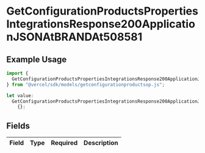 # GetConfigurationProductsPropertiesIntegrationsResponse200ApplicationJSONAtBRANDAt508581

## Example Usage

```typescript
import {
  GetConfigurationProductsPropertiesIntegrationsResponse200ApplicationJSONAtBRANDAt508581,
} from "@vercel/sdk/models/getconfigurationproductsop.js";

let value:
  GetConfigurationProductsPropertiesIntegrationsResponse200ApplicationJSONAtBRANDAt508581 =
    {};
```

## Fields

| Field       | Type        | Required    | Description |
| ----------- | ----------- | ----------- | ----------- |